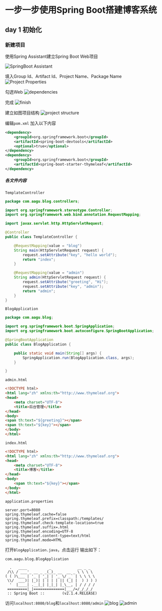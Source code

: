 # 一步一步使用Spring Boot搭建博客系统
## day 1 初始化
### 新建项目
使用Spring Assistant建立Spring Boot Web项目

![SpringBoot Assistant](artwork/day1-1.png)

填入Group Id、Artifact Id、Project Name、Package Name
![Project Properties](artwork/day1-2.png)

勾选Web
![dependencies](artwork/day1-3.png)

完成
![finish](artwork/day1-4.png)

建立如图项目结构
![project structure](artwork/day1-5.png)

编辑```pom.xml```
加入以下内容
```XML
<dependency>
	<groupId>org.springframework.boot</groupId>
	<artifactId>spring-boot-devtools</artifactId>
	<optional>true</optional>
</dependency>
<dependency>
	<groupId>org.springframework.boot</groupId>
	<artifactId>spring-boot-starter-thymeleaf</artifactId>
</dependency>
```

##### 各文件内容
```TemplateController```
```Java
package com.aagu.blog.controllers;

import org.springframework.stereotype.Controller;
import org.springframework.web.bind.annotation.RequestMapping;

import javax.servlet.http.HttpServletRequest;

@Controller
public class TemplateController {

    @RequestMapping(value = "blog")
    String main(HttpServletRequest request) {
        request.setAttribute("key", "hello world");
        return "index";
    }

    @RequestMapping(value = "admin")
    String admin(HttpServletRequest request) {
        request.setAttribute("greeting", "Hi");
        request.setAttribute("key", "admin");
        return "admin";
    }
}
```

```BlogApplication```
```Java
package com.aagu.blog;

import org.springframework.boot.SpringApplication;
import org.springframework.boot.autoconfigure.SpringBootApplication;

@SpringBootApplication
public class BlogApplication {

	public static void main(String[] args) {
		SpringApplication.run(BlogApplication.class, args);
	}

}
```

```admin.html```
```HTML
<!DOCTYPE html>
<html lang="zh" xmlns:th="http://www.thymeleaf.org">
<head>
    <meta charset="UTF-8">
    <title>后台管理</title>
</head>
<body>
<span th:text="${greeting}"></span>
<span th:text="${key}"></span>
</body>
</html>
```

```index.html```
```HTML
<!DOCTYPE html>
<html lang="zh" xmlns:th="http://www.thymeleaf.org">
<head>
    <meta charset="UTF-8">
    <title>博客</title>
</head>
<body>
    <span th:text="${key}"></span>
</body>
</html>
```

```application.properties```
```
server.port=8080
spring.thymeleaf.cache=false
spring.thymeleaf.prefix=classpath:/templates/
spring.thymeleaf.check-template-location=true
spring.thymeleaf.suffix=.html
spring.thymeleaf.encoding=UTF-8
spring.thymeleaf.content-type=text/html
spring.thymeleaf.mode=HTML
```

打开```BlogApplication.java```，点击运行
输出如下：
```
com.aagu.blog.BlogApplication

  .   ____          _            __ _ _
 /\\ / ___'_ __ _ _(_)_ __  __ _ \ \ \ \
( ( )\___ | '_ | '_| | '_ \/ _` | \ \ \ \
 \\/  ___)| |_)| | | | | || (_| |  ) ) ) )
  '  |____| .__|_| |_|_| |_\__, | / / / /
 =========|_|==============|___/=/_/_/_/
 :: Spring Boot ::        (v2.1.4.RELEASE)
```

访问```localhost:8080/blog```和```localhost:8080/admin```
![blog](artwork/day1-6.png)
![admin](artwork/day1-7.png)
